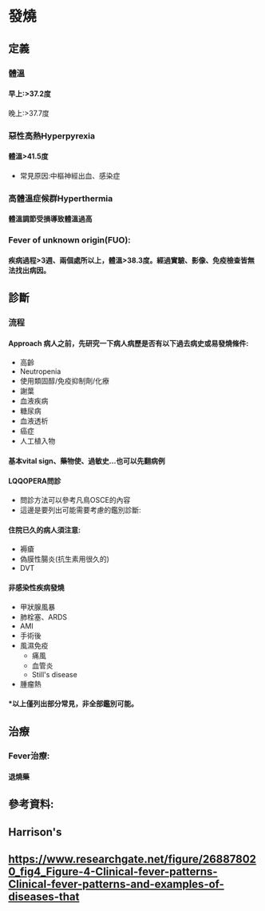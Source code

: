 # 發燒

## 定義

### 體溫

#### 早上:>37.2度
晚上:>37.7度

### 惡性高熱Hyperpyrexia

#### 體溫>41.5度

- 常見原因:中樞神經出血、感染症
### 高體溫症候群Hyperthermia

#### 體溫調節受損導致體溫過高

### Fever of unknown origin(FUO):

#### 疾病過程>3週、兩個處所以上，體溫>38.3度。經過實驗、影像、免疫檢查皆無法找出病因。

## 診斷

### 流程

#### Approach 病人之前，先研究一下病人病歷是否有以下過去病史或易發燒條件:

- 高齡
- Neutropenia
- 使用類固醇/免疫抑制劑/化療
- 謝葉
- 血液疾病
- 糖尿病
- 血液透析
- 癌症
- 人工植入物
#### 基本vital sign、藥物使、過敏史...也可以先翻病例

#### LQQOPERA問診

- 問診方法可以參考凡鳥OSCE的內容
- 這邊是要列出可能需要考慮的鑑別診斷:
#### 住院已久的病人須注意:

- 褥瘡
- 偽膜性腸炎(抗生素用很久的)
- DVT
#### 非感染性疾病發燒

- 甲狀腺風暴
- 肺栓塞、ARDS
- AMI
- 手術後
- 風濕免疫
	- 痛風
	- 血管炎
	- Still's disease
- 腫瘤熱
#### *以上僅列出部分常見，非全部鑑別可能。

## 治療

### Fever治療:

#### 退燒藥

## 參考資料:

## Harrison's

## https://www.researchgate.net/figure/268878020_fig4_Figure-4-Clinical-fever-patterns-Clinical-fever-patterns-and-examples-of-diseases-that

